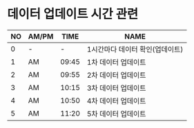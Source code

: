 
# 데이터 업데이트 시간 관련

|NO|AM/PM|TIME|NAME|
|--|--|--|--|
|0|-|-|1시간마다 데이터 확인(업데이트)|
|1|AM|09:45|1차 데이터 업데이트|
|2|AM|09:55|2차 데이터 업데이트|
|3|AM|10:15|3차 데이터 업데이트|
|4|AM|10:50|4차 데이터 업데이트|
|5|AM|11:20|5차 데이터 업데이트|

